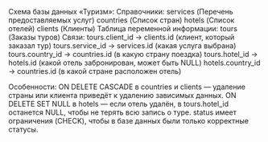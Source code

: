 Cхема базы данных «Туризм»:
  Справочники:
        services (Перечень предоставляемых услуг)
        countries (Список стран)
        hotels (Список отелей)
        clients (Клиенты)
  Таблица переменной информации:
        tours (Заказы туров)
  Связи:
    tours.client_id → clients.id (клиент, который заказал тур)
    tours.service_id → services.id (какая услуга выбрана)
    tours.country_id → countries.id (в какую страну поездка)
    tours.hotel_id → hotels.id (какой отель забронирован, может быть NULL)
    hotels.country_id → countries.id (в какой стране расположен отель)

Особенности:
    ON DELETE CASCADE в countries и clients — удаление страны или клиента приведёт к удалению зависимых данных.
    ON DELETE SET NULL в hotels — если отель удалён, в tours.hotel_id останется NULL, чтобы не терять всю запись о туре.
    status имеет ограничения (CHECK), чтобы в базе данных были только корректные статусы.
